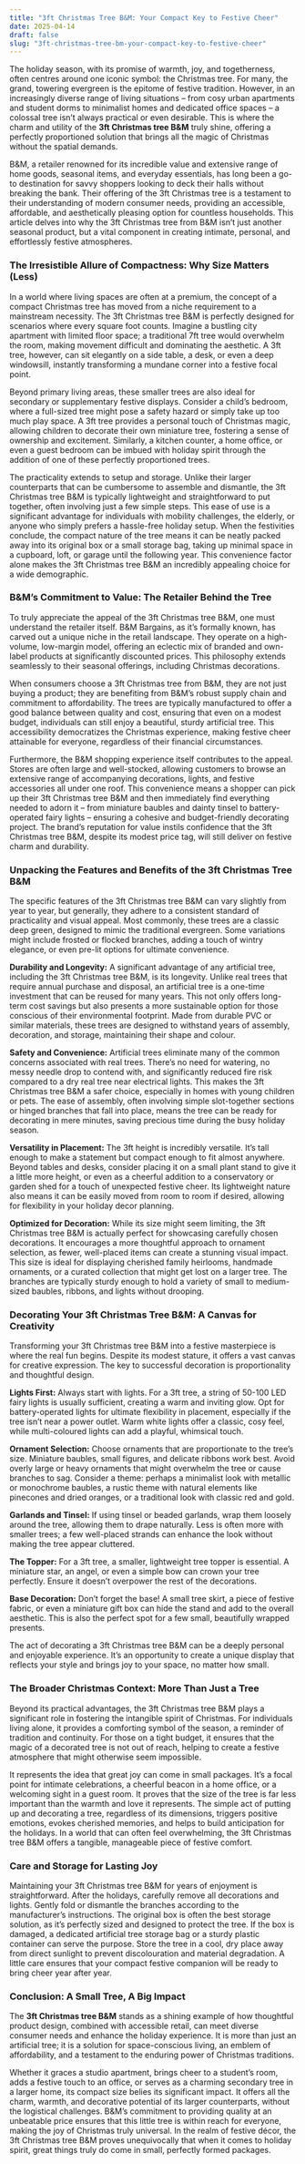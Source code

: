 ```yaml
---
title: "3ft Christmas Tree B&M: Your Compact Key to Festive Cheer"
date: 2025-04-14
draft: false
slug: "3ft-christmas-tree-bm-your-compact-key-to-festive-cheer" 
---
```


The holiday season, with its promise of warmth, joy, and togetherness, often centres around one iconic symbol: the Christmas tree. For many, the grand, towering evergreen is the epitome of festive tradition. However, in an increasingly diverse range of living situations – from cosy urban apartments and student dorms to minimalist homes and dedicated office spaces – a colossal tree isn’t always practical or even desirable. This is where the charm and utility of the **3ft Christmas tree B&M** truly shine, offering a perfectly proportioned solution that brings all the magic of Christmas without the spatial demands.

B&M, a retailer renowned for its incredible value and extensive range of home goods, seasonal items, and everyday essentials, has long been a go-to destination for savvy shoppers looking to deck their halls without breaking the bank. Their offering of the 3ft Christmas tree is a testament to their understanding of modern consumer needs, providing an accessible, affordable, and aesthetically pleasing option for countless households. This article delves into why the 3ft Christmas tree from B&M isn’t just another seasonal product, but a vital component in creating intimate, personal, and effortlessly festive atmospheres.

### The Irresistible Allure of Compactness: Why Size Matters (Less)

In a world where living spaces are often at a premium, the concept of a compact Christmas tree has moved from a niche requirement to a mainstream necessity. The 3ft Christmas tree B&M is perfectly designed for scenarios where every square foot counts. Imagine a bustling city apartment with limited floor space; a traditional 7ft tree would overwhelm the room, making movement difficult and dominating the aesthetic. A 3ft tree, however, can sit elegantly on a side table, a desk, or even a deep windowsill, instantly transforming a mundane corner into a festive focal point.

Beyond primary living areas, these smaller trees are also ideal for secondary or supplementary festive displays. Consider a child’s bedroom, where a full-sized tree might pose a safety hazard or simply take up too much play space. A 3ft tree provides a personal touch of Christmas magic, allowing children to decorate their own miniature tree, fostering a sense of ownership and excitement. Similarly, a kitchen counter, a home office, or even a guest bedroom can be imbued with holiday spirit through the addition of one of these perfectly proportioned trees.

The practicality extends to setup and storage. Unlike their larger counterparts that can be cumbersome to assemble and dismantle, the 3ft Christmas tree B&M is typically lightweight and straightforward to put together, often involving just a few simple steps. This ease of use is a significant advantage for individuals with mobility challenges, the elderly, or anyone who simply prefers a hassle-free holiday setup. When the festivities conclude, the compact nature of the tree means it can be neatly packed away into its original box or a small storage bag, taking up minimal space in a cupboard, loft, or garage until the following year. This convenience factor alone makes the 3ft Christmas tree B&M an incredibly appealing choice for a wide demographic.

### B&M’s Commitment to Value: The Retailer Behind the Tree

To truly appreciate the appeal of the 3ft Christmas tree B&M, one must understand the retailer itself. B&M Bargains, as it’s formally known, has carved out a unique niche in the retail landscape. They operate on a high-volume, low-margin model, offering an eclectic mix of branded and own-label products at significantly discounted prices. This philosophy extends seamlessly to their seasonal offerings, including Christmas decorations.

When consumers choose a 3ft Christmas tree from B&M, they are not just buying a product; they are benefiting from B&M’s robust supply chain and commitment to affordability. The trees are typically manufactured to offer a good balance between quality and cost, ensuring that even on a modest budget, individuals can still enjoy a beautiful, sturdy artificial tree. This accessibility democratizes the Christmas experience, making festive cheer attainable for everyone, regardless of their financial circumstances.

Furthermore, the B&M shopping experience itself contributes to the appeal. Stores are often large and well-stocked, allowing customers to browse an extensive range of accompanying decorations, lights, and festive accessories all under one roof. This convenience means a shopper can pick up their 3ft Christmas tree B&M and then immediately find everything needed to adorn it – from miniature baubles and dainty tinsel to battery-operated fairy lights – ensuring a cohesive and budget-friendly decorating project. The brand’s reputation for value instils confidence that the 3ft Christmas tree B&M, despite its modest price tag, will still deliver on festive charm and durability.

### Unpacking the Features and Benefits of the 3ft Christmas Tree B&M

The specific features of the 3ft Christmas tree B&M can vary slightly from year to year, but generally, they adhere to a consistent standard of practicality and visual appeal. Most commonly, these trees are a classic deep green, designed to mimic the traditional evergreen. Some variations might include frosted or flocked branches, adding a touch of wintry elegance, or even pre-lit options for ultimate convenience.

**Durability and Longevity:** A significant advantage of any artificial tree, including the 3ft Christmas tree B&M, is its longevity. Unlike real trees that require annual purchase and disposal, an artificial tree is a one-time investment that can be reused for many years. This not only offers long-term cost savings but also presents a more sustainable option for those conscious of their environmental footprint. Made from durable PVC or similar materials, these trees are designed to withstand years of assembly, decoration, and storage, maintaining their shape and colour.

**Safety and Convenience:** Artificial trees eliminate many of the common concerns associated with real trees. There’s no need for watering, no messy needle drop to contend with, and significantly reduced fire risk compared to a dry real tree near electrical lights. This makes the 3ft Christmas tree B&M a safer choice, especially in homes with young children or pets. The ease of assembly, often involving simple slot-together sections or hinged branches that fall into place, means the tree can be ready for decorating in mere minutes, saving precious time during the busy holiday season.

**Versatility in Placement:** The 3ft height is incredibly versatile. It’s tall enough to make a statement but compact enough to fit almost anywhere. Beyond tables and desks, consider placing it on a small plant stand to give it a little more height, or even as a cheerful addition to a conservatory or garden shed for a touch of unexpected festive cheer. Its lightweight nature also means it can be easily moved from room to room if desired, allowing for flexibility in your holiday decor planning.

**Optimized for Decoration:** While its size might seem limiting, the 3ft Christmas tree B&M is actually perfect for showcasing carefully chosen decorations. It encourages a more thoughtful approach to ornament selection, as fewer, well-placed items can create a stunning visual impact. This size is ideal for displaying cherished family heirlooms, handmade ornaments, or a curated collection that might get lost on a larger tree. The branches are typically sturdy enough to hold a variety of small to medium-sized baubles, ribbons, and lights without drooping.

### Decorating Your 3ft Christmas Tree B&M: A Canvas for Creativity

Transforming your 3ft Christmas tree B&M into a festive masterpiece is where the real fun begins. Despite its modest stature, it offers a vast canvas for creative expression. The key to successful decoration is proportionality and thoughtful design.

**Lights First:** Always start with lights. For a 3ft tree, a string of 50-100 LED fairy lights is usually sufficient, creating a warm and inviting glow. Opt for battery-operated lights for ultimate flexibility in placement, especially if the tree isn’t near a power outlet. Warm white lights offer a classic, cosy feel, while multi-coloured lights can add a playful, whimsical touch.

**Ornament Selection:** Choose ornaments that are proportionate to the tree’s size. Miniature baubles, small figures, and delicate ribbons work best. Avoid overly large or heavy ornaments that might overwhelm the tree or cause branches to sag. Consider a theme: perhaps a minimalist look with metallic or monochrome baubles, a rustic theme with natural elements like pinecones and dried oranges, or a traditional look with classic red and gold.

**Garlands and Tinsel:** If using tinsel or beaded garlands, wrap them loosely around the tree, allowing them to drape naturally. Less is often more with smaller trees; a few well-placed strands can enhance the look without making the tree appear cluttered.

**The Topper:** For a 3ft tree, a smaller, lightweight tree topper is essential. A miniature star, an angel, or even a simple bow can crown your tree perfectly. Ensure it doesn’t overpower the rest of the decorations.

**Base Decoration:** Don’t forget the base! A small tree skirt, a piece of festive fabric, or even a miniature gift box can hide the stand and add to the overall aesthetic. This is also the perfect spot for a few small, beautifully wrapped presents.

The act of decorating a 3ft Christmas tree B&M can be a deeply personal and enjoyable experience. It’s an opportunity to create a unique display that reflects your style and brings joy to your space, no matter how small.

### The Broader Christmas Context: More Than Just a Tree

Beyond its practical advantages, the 3ft Christmas tree B&M plays a significant role in fostering the intangible spirit of Christmas. For individuals living alone, it provides a comforting symbol of the season, a reminder of tradition and continuity. For those on a tight budget, it ensures that the magic of a decorated tree is not out of reach, helping to create a festive atmosphere that might otherwise seem impossible.

It represents the idea that great joy can come in small packages. It’s a focal point for intimate celebrations, a cheerful beacon in a home office, or a welcoming sight in a guest room. It proves that the size of the tree is far less important than the warmth and love it represents. The simple act of putting up and decorating a tree, regardless of its dimensions, triggers positive emotions, evokes cherished memories, and helps to build anticipation for the holidays. In a world that can often feel overwhelming, the 3ft Christmas tree B&M offers a tangible, manageable piece of festive comfort.

### Care and Storage for Lasting Joy

Maintaining your 3ft Christmas tree B&M for years of enjoyment is straightforward. After the holidays, carefully remove all decorations and lights. Gently fold or dismantle the branches according to the manufacturer’s instructions. The original box is often the best storage solution, as it’s perfectly sized and designed to protect the tree. If the box is damaged, a dedicated artificial tree storage bag or a sturdy plastic container can serve the purpose. Store the tree in a cool, dry place away from direct sunlight to prevent discolouration and material degradation. A little care ensures that your compact festive companion will be ready to bring cheer year after year.

### Conclusion: A Small Tree, A Big Impact

The **3ft Christmas tree B&M** stands as a shining example of how thoughtful product design, combined with accessible retail, can meet diverse consumer needs and enhance the holiday experience. It is more than just an artificial tree; it is a solution for space-conscious living, an emblem of affordability, and a testament to the enduring power of Christmas traditions.

Whether it graces a studio apartment, brings cheer to a student’s room, adds a festive touch to an office, or serves as a charming secondary tree in a larger home, its compact size belies its significant impact. It offers all the charm, warmth, and decorative potential of its larger counterparts, without the logistical challenges. B&M’s commitment to providing quality at an unbeatable price ensures that this little tree is within reach for everyone, making the joy of Christmas truly universal. In the realm of festive décor, the 3ft Christmas tree B&M proves unequivocally that when it comes to holiday spirit, great things truly do come in small, perfectly formed packages.